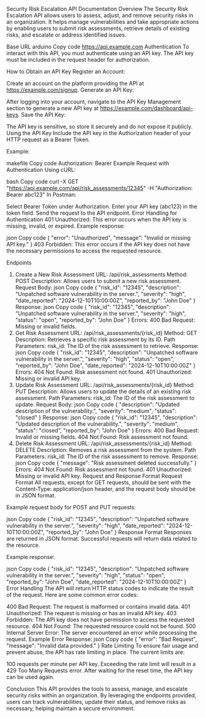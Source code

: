 Security Risk Escalation API Documentation
Overview
The Security Risk Escalation API allows users to assess, adjust, and remove security risks in an organization. It helps manage vulnerabilities and take appropriate actions by enabling users to submit risk assessments, retrieve details of existing risks, and escalate or address identified issues.

Base URL
arduino
Copy code
https://api.example.com
Authentication
To interact with this API, you must authenticate using an API key. The API key must be included in the request header for authorization.

How to Obtain an API Key
Register an Account:

Create an account on the platform providing the API at https://example.com/signup.
Generate an API Key:

After logging into your account, navigate to the API Key Management section to generate a new API key at https://example.com/dashboard/api-keys.
Save the API Key:

The API key is sensitive, so store it securely and do not expose it publicly.
Using the API Key
Include the API key in the Authorization header of your HTTP request as a Bearer Token.

Example:

makefile
Copy code
Authorization: Bearer <YourAPIKey>
Example Request with Authentication
Using cURL:

bash
Copy code
curl -X GET "https://api.example.com/api/risk_assessments/12345" -H "Authorization: Bearer abc123"
In Postman:

Select Bearer Token under Authorization.
Enter your API key (abc123) in the token field.
Send the request to the API endpoint.
Error Handling for Authentication
401 Unauthorized: This error occurs when the API key is missing, invalid, or expired. Example response:

json
Copy code
{
  "error": "Unauthorized",
  "message": "Invalid or missing API key."
}
403 Forbidden: This error occurs if the API key does not have the necessary permissions to access the requested resource.

Endpoints
1. Create a New Risk Assessment
URL: /api/risk_assessments
Method: POST
Description: Allows users to submit a new risk assessment.
Request Body:
json
Copy code
{
  "risk_id": "12345",
  "description": "Unpatched software vulnerability in the server.",
  "severity": "high",
  "date_reported": "2024-12-10T10:00:00Z",
  "reported_by": "John Doe"
}
Response:
json
Copy code
{
  "risk_id": "12345",
  "description": "Unpatched software vulnerability in the server.",
  "severity": "high",
  "status": "open",
  "reported_by": "John Doe"
}
Errors:
400 Bad Request: Missing or invalid fields.
2. Get Risk Assessment
URL: /api/risk_assessments/{risk_id}
Method: GET
Description: Retrieves a specific risk assessment by its ID.
Path Parameters:
risk_id: The ID of the risk assessment to retrieve.
Response:
json
Copy code
{
  "risk_id": "12345",
  "description": "Unpatched software vulnerability in the server.",
  "severity": "high",
  "status": "open",
  "reported_by": "John Doe",
  "date_reported": "2024-12-10T10:00:00Z"
}
Errors:
404 Not Found: Risk assessment not found.
401 Unauthorized: Missing or invalid API key.
3. Update Risk Assessment
URL: /api/risk_assessments/{risk_id}
Method: PUT
Description: Allows users to update the details of an existing risk assessment.
Path Parameters:
risk_id: The ID of the risk assessment to update.
Request Body:
json
Copy code
{
  "description": "Updated description of the vulnerability.",
  "severity": "medium",
  "status": "closed"
}
Response:
json
Copy code
{
  "risk_id": "12345",
  "description": "Updated description of the vulnerability.",
  "severity": "medium",
  "status": "closed",
  "reported_by": "John Doe"
}
Errors:
400 Bad Request: Invalid or missing fields.
404 Not Found: Risk assessment not found.
4. Delete Risk Assessment
URL: /api/risk_assessments/{risk_id}
Method: DELETE
Description: Removes a risk assessment from the system.
Path Parameters:
risk_id: The ID of the risk assessment to remove.
Response:
json
Copy code
{
  "message": "Risk assessment deleted successfully."
}
Errors:
404 Not Found: Risk assessment not found.
401 Unauthorized: Missing or invalid API key.
Request and Response Format
Request Format
All requests, except for GET requests, should be sent with the Content-Type: application/json header, and the request body should be in JSON format.

Example request body for POST and PUT requests:

json
Copy code
{
  "risk_id": "12345",
  "description": "Unpatched software vulnerability in the server.",
  "severity": "high",
  "date_reported": "2024-12-10T10:00:00Z",
  "reported_by": "John Doe"
}
Response Format
Responses are returned in JSON format. Successful requests will return data related to the resource.

Example response:

json
Copy code
{
  "risk_id": "12345",
  "description": "Unpatched software vulnerability in the server.",
  "severity": "high",
  "status": "open",
  "reported_by": "John Doe",
  "date_reported": "2024-12-10T10:00:00Z"
}
Error Handling
The API will return HTTP status codes to indicate the result of the request. Here are some common error codes:

400 Bad Request: The request is malformed or contains invalid data.
401 Unauthorized: The request is missing or has an invalid API key.
403 Forbidden: The API key does not have permission to access the requested resource.
404 Not Found: The requested resource could not be found.
500 Internal Server Error: The server encountered an error while processing the request.
Example Error Response:
json
Copy code
{
  "error": "Bad Request",
  "message": "Invalid data provided."
}
Rate Limiting
To ensure fair usage and prevent abuse, the API has rate limiting in place. The current limits are:

100 requests per minute per API key.
Exceeding the rate limit will result in a 429 Too Many Requests error. After waiting for the reset time, the API key can be used again.

Conclusion
This API provides the tools to assess, manage, and escalate security risks within an organization. By leveraging the endpoints provided, users can track vulnerabilities, update their status, and remove risks as necessary, helping maintain a secure environment.

